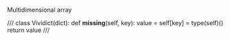 Multidimensional array

///
class Vividict(dict):
    def __missing__(self, key):
        value = self[key] = type(self)()
        return value
///
